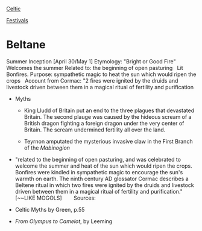 

[Celtic](celtic-religion)

[Festivals](festivals.md)

# Beltane

Summer Inception [April 30/May 1] 
Etymology: "Bright or Good Fire" 
  
Welcomes the summer 
Related to: the beginning of open pasturing 
  
Lit Bonfires. Purpose: sympathetic magic to heat the sun which would ripen the crops 
  
Account from Cormac: "2 fires were ignited by the druids and livestock driven between them in a magical ritual of fertility and purification

- Myths
  
  - King Lludd of Britain put an end to the three plagues that devastated Britain. The second plauge was caused by the hideous scream of a British dragon fighting a foreign dragon under the very center of Britain. The scream undermined fertility all over the land.
  
  - Teyrnon amputated the mysterious invasive claw in the First Branch of the *Mabinogion*

- "related to the beginning of open pasturing, and was celebrated to welcome the summer and heat of the sun which would ripen the crops. Bonfires were kindled in sympathetic magic to encourage the sun's warmth on earth. The ninth century AD glossator Cormac describes a Beltene ritual in which two fires were ignited by the druids and livestock driven between them in a magical ritual of fertility and purification." [~~LIKE MOGOLS]  
    
    
    
  Sources:

- Celtic Myths by Green, p.55

- *From Olympus to Camelot*, by Leeming
